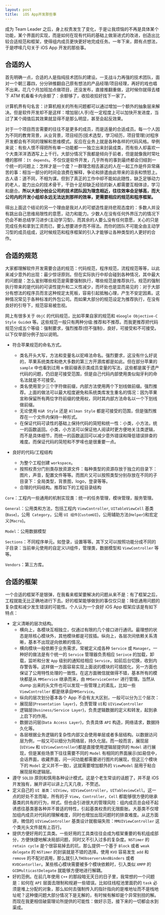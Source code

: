 ```yaml
---
layout: post
title:  iOS App开发那些事
---
```


成为 Team Leader 之后，身上权责发生了变化，于是让我烦恼的不再是具体某个功能，某个界面的实现，而是如何在现有代码的基础上做渐进式的改进，创造出比较合适规范和框架，使得组内成员更快更好地完成任务。一年下来，颇有点想法，于是啰嗦几句关于 iOS App 开发的那些事。

## 合适的人

首先明确一点，合适的人是指纯技术团队的建设。一支战斗力再强的技术团队，面对一个朝三暮四，分分钟推翻自己原有想法的产品经理/项目经理，再好的戏也唱不出来。花几个月加班加点做项目，还没发布，直接推翻重做，这时候你就得去楼下 ATM 机看看卡内余额了：余额够了，收拾收拾好找下一家了。

计算机界有句名言：计算机相关的所有问题都可以通过增加一个额外的抽象层来解决。但是软件开发却不是这样：增加层(人手)在一定程度上可以加快开发进度，当过了某个阈值后其效果就显得不是那么明显，甚至会起反效果。

对于一个项目而言需要的往往不是更多的成员，而是适量的合适成员。每一个人因为不同的教育背景，从业背景，项目经历(技术选型，学习经历，项目管理)对程序开发都会有不同的理解和思维模式。反应在业务上就是各种各样的代码风格。举例来说：有些人恨不得把所有单一功能都一一独立出来封装成类，而有些人却喜欢一个大类洋洋洒洒写上上千行。大部分情况下我都是倾向于前者，但是就像我时常吐槽的那样：`It depends`。不仅仅是软件开发，几乎所有的事到最终都会归结到一个统一的问题上：怎样才是一个度？一群理念相去甚远的人在一起工作是件异常痛苦的事：相当一部分的时间会浪费在解释，争论和排遣由此带来的沮丧和愤怒上。古人语：道不同，不相为谋。但到了真正的工作中却不能如此随性，缺乏足够动力的老人，能力出众的技术骨干，干劲十足却缺乏经验的新人都需要互相体谅，学习和磨合。**所以大部分创业公司的技术团队因为理念相近，往往效率会足够高，而大公司内的开发小组却永远无法达到那样的效率，更需要相应的规范和程序框架。**

得出上面这个结论的另一个理由是我对人的可塑造性是持悲观态度的：多数人并没有跳出自己思维局限性的意愿，动力和能力。少数人在没有任何外界压力的情况下仍会不断总结学习进步(主动学习型)，而其余的人要么没有任何意愿，关心的只是完成任务和拿到工资而已，要么想要进步而不得法。而你的团队不可能全由主动学习型的成员组成，这时候规范和程序框架的引入才能够让各种类型的人更好的合作。

## 合适的规范


大家都理解软件开发需要合适的规范：代码规范，程序规范，流程规范等等，以此来减少意外的出现：最少惊讶原则。但在实际执行中却会碰到各种情况，其中最大的问题是：怎么鉴别哪些规范是需要强制执行，哪些规范是推荐执行。规范的强制执行带来的是代码的可读性提升和二义性减少，而坏处也是显而易见的：对于大部分有想法的程序员而言这种规定太死板，容易引起抵触心理，产生不安定因素。这种情况常见于各种标准的外包公司。而如果大部分的规范设定为推荐执行，在没有良好的引导下，规范容易被忽视。

网上有很多关于 `ObjC` 的代码规范，比如苹果自家的规范和 `《Google Objective-C Style Guide》` 等。这些规范一般只有两种分级:推荐和不推荐。而我更推荐把代码规范分成五个等级：强制要求，强烈推荐(但不强制)，良好，可接受和不可接受。以下仅举部分例子加以说明。

* 符合苹果规范的命名方式。
    * 类名开头大写，方法和变量名以驼峰法命名。强烈要求，这没有什么好说的，苹果系统类库和绝大多数的第三方开源库都是如此。但在部分苹果的 `sample` 中也看到过用 `m` 做前缀表示类成员变量的写法，这些都是属于遗产代码的问题，仍旧是可接受范围，但是自己代码内部使用类似匈牙利的命名法就是不可接受。
    * 类名使用至少三个字符做前缀，内部方法使用两个下划线做前缀。强烈推荐。上面的做法可以最大程度避免和系统类库发生重名的情况：因为苹果宣称保留所有两位字符前缀的使用权，同时其内部方法命名以一个下划线做前缀。
    *  无论使用 `K&R Style` 还是 `Allman Style` 都是可接受的范围，但是强烈推荐在一个文件内保持一种形式。
    * 在保证代码可读性的基础上保持代码的简短和统一性：小类，小方法，统一的函数返回。小类，小方法可以保证他人阅读时更方便地关注类逻辑，而不是具体细节，而统一的函数返回可以减少意外错误和降低错误排查的难度。而保证代码的简短和不罗嗦也是很重要一点。

* 良好的代码/工程结构
    * 为整个工程创建 `workspace`。
    * 按照权责分门别类存放资源文件：每种类型的资源存放于独立的目录下：图片，声音，配置文件等等。而图片又可以按照类型分别存放在不同的子目录下：全局类型，背景图，logo，登录等等。
    * 合理的代码结构。推荐如下的工程目录结构

`Core`：工程内一些通用的机制实现类：统一的任务管理，模块管理，服务管理。

`General`：公用类和方法，包括工程内 `ViewController`, `UITableViewCell` 基类(`Base`)，公用` Category`，公用 `UI 组件`(`CustomUI`)，公用辅助方法(`Helper`)和宏定义(`Macro`)。

`Model`：公用数据模型

`Sections`：不同程序单元。如登录，设置等等。其下又可以按照功能分成不同的子目录：当前单元使用的自定义UI组件，管理类，数据模型和 `ViewController` 等等。

`Vendors`：第三方库。

## 合适的框架

一个合适的框架不是银弹，在我看来框架要解决的问题从来不是：有了框架之后，工程就能无比正确地进行下去。好的框架能够做到的事仅仅只是：降低通用问题的复杂度和减少发生错误的可能性。个人认为一个良好 iOS App 框架应该是有如下特点： 

* 定义清晰的层次结构。
    *   横向上，各模块互相独立，仅通过有限的几个接口进行通讯。最理想的状态是除核心模块外，其他模块都是可拔插。纵向上，各层次间依赖关系清晰，基本不出现逆向依赖的情况。
    *   横向模块一般依赖于业务需求，常被定义成各种 `Service` 或 `Manager`。一种好的做法是有个统一的 `Service` 管理器负责相应 `Serivce` 的加载，卸载，监听和分发 `App` 级别的通知给相应 `Service`，如前后台切换，收到内存警告等。这样做一方面容易实现上面说的模块的可插拔化，另一方面也保证了公用特性处理的一致性。在这方面微信就做得不错，基本所有的模块都是从 `MMService` 继承而来，由 `MMServiceCenter` 进行管理。当然从 dump 出来的头文件也可以发现一些管理上的紊乱，比如一些 `ViewController` 都是继承自`MMService`。
    * 纵向的层次划分基本各个 App 不会有太大区别，一般可以分为三个层次：
     * 展现层(`Presentation layer`)，负责管理 `UI`和 `UIViewController`
     * 逻辑层(`Business/Service Layer`)，负责逻辑数据的定义和转发，起到承上启下的作用。
     * 数据访问层(`Data Access Layer`)，负责具体 `API` 构造，网络请求，数据持久化等。
     * 各层根据业务逻辑的复杂性内部又会使用单层或者多层结构。以数据访问层为例，一般又可以细分为网络层，持久化层。而一般而言，展现层(`UIView` 和 `UIViewController`)都是直接使用逻辑层提供的 `Model` 进行展现，但是某些场景下往往需要不同的 `Model` 有相同的界面展示(如易信中，会话界面，收藏界面，问一问功能都需要进行图片的展现，但这三个模块下的 `Model` 定义并不一致)，这就需要增加额外的 `ViewModel` 层用于粘合展现层和逻辑层。
* 遵守 `SOLID` 原则和慎用各种设计模式。这是个老生常谈的话题了，并不是 iOS 开发独有，展开讲可以讲上几天几夜，不赘述。
* 定义自己的 `UI 基类`：`UIView`，`UIViewController`，`UITableviewCell`。这一点的好处不言而喻，所有的子 `View`，`Controller`，`Cell` 都能够很方便的继承基类的共有的行为，样式。但也会引进很大的管理风险：组内成员总会经不起诱惑往基类塞各种并不普适的特性，引起基类权责的无限膨胀。大基类不仅增加组内成员对代码的理解难度，同时也增加出现问题时的排查难度。从这方面讲，微信的 `UIViewController` 基类设计就极端失败：`MMUIViewController` 这个类光头文件就有上百行。
* 提供方便好用的工具类。一些好用的工具类往往会成为框架重要的有机组成部分，方便快捷地解决局部问题，同时又不引入过多的复杂度。`NSTimer` 的 `retain cycle` 是个很容易掉去的坑，那么提供一个基于 `Block` 或者 `weak delegate` 的 `NSTimer` 的封装就是不错的选择。使用 `KVO` 容易发生 `add` 和 `remove` 的不配对调用，那么就引入`THObserversAndBinders` 或者 `KVOContorller`。某些核心模块需要被多个模块依赖时，引入类似 `XMPP` 的 `GCDMulticastDelegate` 就能够方便地进行解耦。
* 好的范例。在前几年使用 `C++` 的那段暗无天日的日子里，我常想的一个问题是：如何在 `API` 层面去限制和规避一些错误。比如往线程池里面扔的 `task` 必须是堆上分配的对象，那么如何去强制传入的指针指向的是堆地址而不是栈地址呢？这种傻问题大部分情况下是无解的，有时候有解却是个异常别扭的解。而现在我更相信破窗理论所提供的可能性：做好示范，接下来的一切都会水到渠成。


